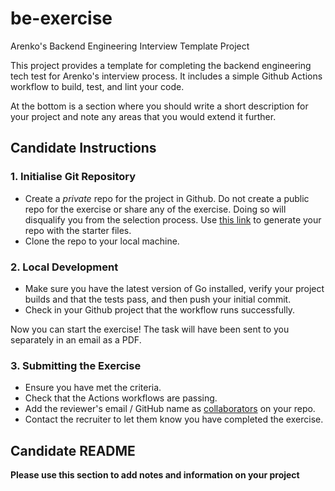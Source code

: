 # be-exercise

Arenko's Backend Engineering Interview Template Project

This project provides a template for completing the backend engineering tech test for Arenko's interview process. It includes a simple Github Actions workflow to build, test, and lint your code.

At the bottom is a section where you should write a short description for your project and note any areas that you would extend it further.

## Candidate Instructions

### 1. Initialise Git Repository

- Create a _private_ repo for the project in Github. Do not create a public repo for the exercise or share any of the exercise. Doing so will disqualify you from the selection process. Use [this link](https://github.com/new?template_name=be-exercise&template_owner=arenko-group&name=arenko-be-exercise-2024&visibility=private) to generate your repo with the starter files.
- Clone the repo to your local machine.

### 2. Local Development

- Make sure you have the latest version of Go installed, verify your project builds and that the tests pass, and then push your initial commit.
- Check in your Github project that the workflow runs successfully.

Now you can start the exercise! The task will have been sent to you separately in an email as a PDF.

### 3. Submitting the Exercise

- Ensure you have met the criteria.
- Check that the Actions workflows are passing.
- Add the reviewer's email / GitHub name as [collaborators](https://docs.github.com/en/account-and-profile/setting-up-and-managing-your-personal-account-on-github/managing-access-to-your-personal-repositories/inviting-collaborators-to-a-personal-repository) on your repo.
- Contact the recruiter to let them know you have completed the exercise.

## Candidate README

**Please use this section to add notes and information on your project**
